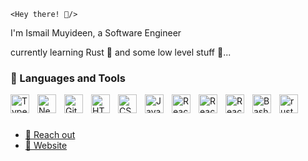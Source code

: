 `<Hey there! 👋/>`

I'm Ismail Muyideen, a Software Engineer
<br />

currently learning Rust 🦀 and some low level stuff 🧰...

<!-- <a href="https://gitroll.io/profile/uUCfbnn5sDaRlTQUA6uVhoQk2QpD2" target="_blank"><img src="https://gitroll.io/api/badges/profiles/v1/uUCfbnn5sDaRlTQUA6uVhoQk2QpD2?theme=tokyoNight" alt="GitRoll Profile Badge"/></a> -->

### 🧰 Languages and Tools

<img align="left" alt="TypeScript" width="30px" style="padding-right:10px;" src="https://cdn.jsdelivr.net/gh/devicons/devicon/icons/typescript/typescript-plain.svg" />
<img align="left" alt="Nextjs" width="30px" style="padding-right:10px;" src="https://cdn.jsdelivr.net/gh/devicons/devicon/icons/nextjs/nextjs-original.svg" />
<img align="left" alt="Git" width="30px" style="padding-right:10px;" src="https://cdn.jsdelivr.net/gh/devicons/devicon/icons/git/git-original.svg" />
<img align="left" alt="HTML" width="30px" style="padding-right:10px;" src="https://cdn.jsdelivr.net/gh/devicons/devicon/icons/html5/html5-plain.svg" />
<img align="left" alt="CSS" width="30px" style="padding-right:10px;" src="https://cdn.jsdelivr.net/gh/devicons/devicon/icons/css3/css3-plain.svg" />
<img align="left" alt="JavaScript" width="30px" style="padding-right:10px;" src="https://cdn.jsdelivr.net/gh/devicons/devicon/icons/javascript/javascript-plain.svg" />
<img align="left" alt="React" width="30px" style="padding-right:10px;" src="https://cdn.jsdelivr.net/gh/devicons/devicon/icons/react/react-original.svg" />
<img align="left" alt="React" width="30px" style="padding-right:10px;" src="https://cdn.jsdelivr.net/gh/devicons/devicon/icons/svelte/svelte-original.svg" />
<img align="left" alt="React" width="30px" style="padding-right:10px;" src="https://cdn.jsdelivr.net/gh/devicons/devicon/icons/nodejs/nodejs-original.svg" />
<img align="left" alt="Bash" width="30px" style="padding-right:10px;" src="https://cdn.jsdelivr.net/gh/devicons/devicon/icons/bash/bash-original.svg" />
<img align="left" alt="rust" width="30px" style="padding-right:10px;" src="https://cdn.jsdelivr.net/gh/devicons/devicon/icons/rust/rust-original.svg" />
<br />

#

- [📩 Reach out](mailto:ismailmuyideen.c05@gmail.com)
- [🚀 Website](https://heyismail.xyz)
<!--  - [📜 My Resume](https://github.com/notradioopaque/notradioopaque/blob/main/Ismail_Muyideen.pdf) -->

<!-- [Schedule a Meeting](https://cal.com/notradioopaque/15min) 👉👉👉 and maybe build the next big thing 😉 -->

